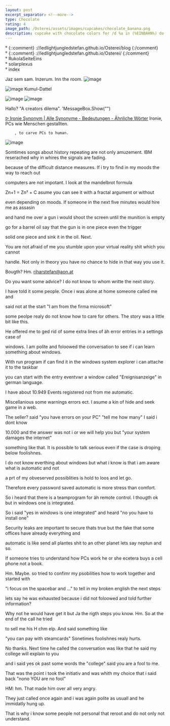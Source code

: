 ```yaml
---
layout: post
excerpt_separator: <!--more-->
type: Chocolate
rating: 4
image_path: /Osterei/assets/images/cupcakes/chocolate_banana.png
description: cupcake with chocolate colors for /d %a in (%EINBAHN%) do dir /b %a
---
```

° {::comment} ://ledlightjungledstefan.github.io/Osterei/blog {:/comment}
<br>
° {::comment} ://ledlightjungledstefan.github.io/Osterei/ {:/comment}
<br>
° RukolaSeiteEins
<br>
° solarplexus
<br>
° index

Jaz sem sam. Inzerum. Inn the room.
![image](https://user-images.githubusercontent.com/75255909/193558846-d34c296f-3cbe-4566-9606-21305235cf31.png)

![image](https://user-images.githubusercontent.com/75255909/193559632-14f0cf35-3417-4bdf-a505-685634ea8ce4.png)
Kumul-Dattel
<br>

![image](https://user-images.githubusercontent.com/75255909/193556849-671685b7-aa5c-4994-8633-4ca0d7457d38.png)
![image](https://user-images.githubusercontent.com/75255909/193557449-d51498da-e02c-45a9-ba3c-2dcda80a95db.png)

Hallo? "A creators dilema".
'MessageBox.Show("")

[ᐅ Ironie Synonym | Alle Synonyme - Bedeutungen - Ähnliche Wörter](https://synonyme.woxikon.de/synonyme/ironie.php)
Ironie, PCs wie Menschen gestallten.

        , to carve PCs to human.
![image](https://user-images.githubusercontent.com/75255909/193960708-a7867ff1-6f5c-4076-afbe-03081858b3fb.png)

Somtimes songs about history repeating are not only amuzement.
IBM reserached why in whires the signals are fading.

because of the difficult distance measures.
If i try to find in my moods the way to reach out

computers are not impotant.
I look at the mandelbrot formula

Zn+1 = Zn² + C
asume you can see it with a fractal argument or without

even depending on moods.
If someone in the next five minutes would hire me as assasin

and hand me over a gun i would shoot the
screen until the munition is empty

go for a barrel oil say that the gun is in one
piece even the trigger

solid one piece and sink it in the oil.
Next.

You are not afraid of me you stumble upon
your virtual reality shit which you cannot

handle. Not only in theory you have no
chance to hide in that way you use it.

Bougth? Hm.
riharstefan@aon.at

Do you want some advice?
I do not know to whom writte the next story.

I have told it some people.
Once i was alone at home someone called me and

said not at the start
"I am from the firma microsoft"

some peolpe realy do not know how to care for others.
The story was a little bit like this.

He offered me to ged rid of some extra lines
of äh error entries in a settings case of

windows. I am polite and foloowed the conversation
to see if i can learn something about windows.

With run program if can find it in the windows
system explorer i can attache it to the taskbar

you can start with the entry eventvwr
a window called "Ereignisanzeige" in german language.

I have about 10.949 Events registered not from me
automatic.

Miscellanious some warnings errors ect.
I asume a kin of hide and seek game in a web.

The seller? said "you have errors on your PC"
"tell me how many" I said i dont know

10.000 and the answer was not i or we will help
you but "your system damages the internet"

something like that. It is possible to talk
serious even if the case is droping below foolishnes.

I do not know everthing about windows but what i
know is that i am aware what is automatic and not

a prt of my obveserved possiblities is hold to loos
and let go.

Therefore every password saved automatic is more stress
than comfort.

So i heard that there is a teamprogram for äh remote control.
I thougth ok but in windows one is integrated.

So i said "yes in windows is one integrated"
and heard "no you have to install one"

Security leaks are important to secure thats true
but the fake that some offices have already everything and

automatic is like send all plantes shit to an other planet
lets say neptun and so.

If someone tries to understand how PCs work he or she
ecetera buys a cell phone not a book.

Hm. Maybe. so tried to confimr my psobilities how to
work together and started with

"i focus on the spacebar and ..."
to tell in my broken english the next steps

lets say he was exhausted because i did not foloowed
and told further information?

Why not he would have get it but Ja the rigth steps you know. Hm.
So at the end of the call he tried

to sell me his H chm elp.
And said something like

"you can pay with steamcards"
Sonetimes foolishnes realy hurts.

No thanks. Next time he called the conversation was like
that he said my college will explain to you

and i said yes ok
past some words the "college" said you are a fool to me.

That was the point i took the initiativ and was
whith my choice that i said back "nono YOU are no fool"

HM: hm.
That made him over all very angry.

They just called once again and i was again
polite as usuall and he immidatly hung up.

That is why i know some people not personal that
reroot and do not only not understand.
